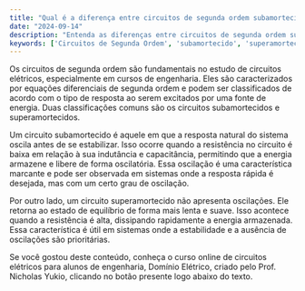 ```yaml
---
title: "Qual é a diferença entre circuitos de segunda ordem subamortecidos e superamortecidos?"
date: "2024-09-14"
description: "Entenda as diferenças entre circuitos de segunda ordem subamortecidos e superamortecidos em engenharia elétrica."
keywords: ['Circuitos de Segunda Ordem', 'subamortecido', 'superamortecido', 'amortecimento', 'engenharia elétrica']
---
```


Os circuitos de segunda ordem são fundamentais no estudo de circuitos elétricos, especialmente em cursos de engenharia. Eles são caracterizados por equações diferenciais de segunda ordem e podem ser classificados de acordo com o tipo de resposta ao serem excitados por uma fonte de energia. Duas classificações comuns são os circuitos subamortecidos e superamortecidos.

Um circuito subamortecido é aquele em que a resposta natural do sistema oscila antes de se estabilizar. Isso ocorre quando a resistência no circuito é baixa em relação à sua indutância e capacitância, permitindo que a energia armazene e libere de forma oscilatória. Essa oscilação é uma característica marcante e pode ser observada em sistemas onde a resposta rápida é desejada, mas com um certo grau de oscilação.

Por outro lado, um circuito superamortecido não apresenta oscilações. Ele retorna ao estado de equilíbrio de forma mais lenta e suave. Isso acontece quando a resistência é alta, dissipando rapidamente a energia armazenada. Essa característica é útil em sistemas onde a estabilidade e a ausência de oscilações são prioritárias.

Se você gostou deste conteúdo, conheça o curso online de circuitos elétricos para alunos de engenharia, Domínio Elétrico, criado pelo Prof. Nicholas Yukio, clicando no botão presente logo abaixo do texto.